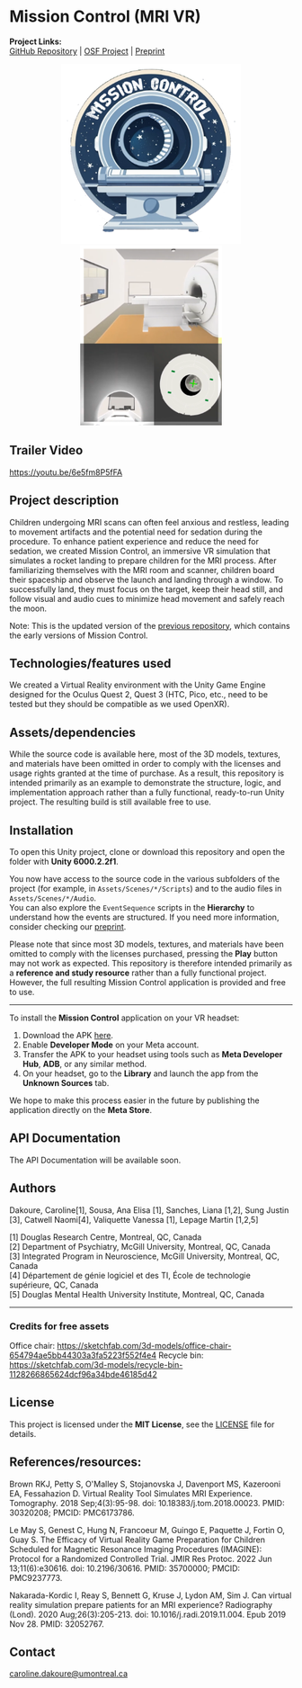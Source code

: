# Mission Control (MRI VR)
**Project Links:**  
[GitHub Repository](https://github.com/carodak/puzzlegen/) | [OSF Project](https://doi.org/10.17605/OSF.IO/HNAQ9) | [Preprint](https://osf.io/preprints/psyarxiv/bysa2_v1)
<div align="center">
    <img height="320px" src="https://github.com/J-Scan/MRIExperience/blob/main/Submission/mission-control-logo.png">
    <img height="320px" src="https://github.com/J-Scan/MRIExperience/blob/main/Submission/MRIVR.png">
</div>

## Trailer Video
https://youtu.be/6e5fm8P5fFA

## Project description
Children undergoing MRI scans can often feel anxious and restless, leading to movement artifacts and the potential need for sedation during the procedure. To enhance patient experience and reduce the need for sedation, we created Mission Control, an immersive VR simulation that simulates a rocket landing to prepare children for the MRI process. After familiarizing themselves with the MRI room and scanner, children board their spaceship and observe the launch and landing through a window. To successfully land, they must focus on the target, keep their head still, and follow visual and audio cues to minimize head movement and safely reach the moon.

Note: This is the updated version of the [previous repository](https://github.com/J-Scan/MRIExperience), which contains the early versions of Mission Control.

## Technologies/features used
We created a Virtual Reality environment with the Unity Game Engine designed for the Oculus Quest 2, Quest 3 (HTC, Pico, etc., need to be tested but they should be compatible as we used OpenXR).

## Assets/dependencies
While the source code is available here, most of the 3D models, textures, and materials have been omitted in order to comply with the licenses and usage rights granted at the time of purchase. As a result, this repository is intended primarily as an example to demonstrate the structure, logic, and implementation approach rather than a fully functional, ready-to-run Unity project. The resulting build is still available free to use.

## Installation

To open this Unity project, clone or download this repository and open the folder with **Unity 6000.2.2f1**.

You now have access to the source code in the various subfolders of the project (for example, in `Assets/Scenes/*/Scripts`) and to the audio files in `Assets/Scenes/*/Audio`.  
You can also explore the `EventSequence` scripts in the **Hierarchy** to understand how the events are structured. If you need more information, consider checking our [preprint]().

Please note that since most 3D models, textures, and materials have been omitted to comply with the licenses purchased, pressing the **Play** button may not work as expected. This repository is therefore intended primarily as a **reference and study resource** rather than a fully functional project. However, the full resulting Mission Control application is provided and free to use.

---

To install the **Mission Control** application on your VR headset:

1. Download the APK [here](LINK).
2. Enable **Developer Mode** on your Meta account.
3. Transfer the APK to your headset using tools such as **Meta Developer Hub**, **ADB**, or any similar method.
4. On your headset, go to the **Library** and launch the app from the **Unknown Sources** tab.

We hope to make this process easier in the future by publishing the application directly on the **Meta Store**.

## API Documentation

The API Documentation will be available soon.

## Authors

Dakoure, Caroline[1], Sousa,  Ana Elisa [1], Sanches, Liana [1,2], Sung Justin [3], Catwell Naomi[4], Valiquette Vanessa [1], Lepage Martin [1,2,5]

[1] Douglas Research Centre, Montreal, QC, Canada  
[2] Department of Psychiatry, McGill University, Montreal, QC, Canada  
[3] Integrated Program in Neuroscience, McGill University, Montreal, QC, Canada  
[4] Département de génie logiciel et des TI, École de technologie supérieure, QC, Canada  
[5] Douglas Mental Health University Institute, Montreal, QC, Canada

---

### Credits for free assets
Office chair: https://sketchfab.com/3d-models/office-chair-654794ae5bb44303a3fa5223f552f4e4
Recycle bin: https://sketchfab.com/3d-models/recycle-bin-1128266865624dcf96a34bde46185d42


## License

This project is licensed under the **MIT License**, see the [LICENSE](./LICENSE.md) file for details.


## References/resources:

Brown RKJ, Petty S, O'Malley S, Stojanovska J, Davenport MS, Kazerooni EA, Fessahazion D. Virtual Reality Tool Simulates MRI Experience. Tomography. 2018 Sep;4(3):95-98. doi: 10.18383/j.tom.2018.00023. PMID: 30320208; PMCID: PMC6173786.

Le May S, Genest C, Hung N, Francoeur M, Guingo E, Paquette J, Fortin O, Guay S. The Efficacy of Virtual Reality Game Preparation for Children Scheduled for Magnetic Resonance Imaging Procedures (IMAGINE): Protocol for a Randomized Controlled Trial. JMIR Res Protoc. 2022 Jun 13;11(6):e30616. doi: 10.2196/30616. PMID: 35700000; PMCID: PMC9237773.

Nakarada-Kordic I, Reay S, Bennett G, Kruse J, Lydon AM, Sim J. Can virtual reality simulation prepare patients for an MRI experience? Radiography (Lond). 2020 Aug;26(3):205-213. doi: 10.1016/j.radi.2019.11.004. Epub 2019 Nov 28. PMID: 32052767.

## Contact
caroline.dakoure@umontreal.ca